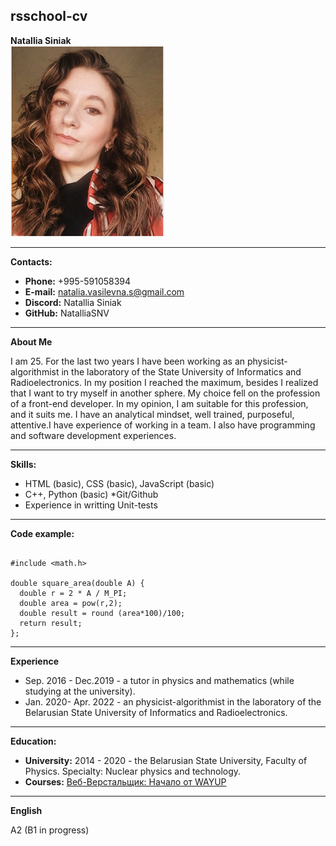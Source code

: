 **rsschool-cv** 
-----
**Natallia Siniak**  
![](cv.png)  


-----
**Contacts:**
* **Phone:** +995-591058394
* **E-mail:** natalia.vasilevna.s@gmail.com
* **Discord:** Natallia Siniak
* **GitHub:** NatalliaSNV

-----  
**About Me**  


I am 25. For the last two years I have been working as an physicist-algorithmist in the laboratory of the State University of Informatics and Radioelectronics. In my position I reached the maximum, besides I realized that I want to try myself in another sphere. My choice fell on the profession of a front-end developer. In my opinion, I am suitable for this profession, and it suits me. I have an analytical mindset, well trained, purposeful, attentive.I have experience of working in a team. I also have programming and software development experiences.


-----  
**Skills:**

* HTML (basic), CSS (basic), JavaScript (basic)
* C++, Python (basic)
*Git/Github
* Experience in writting Unit-tests
-----

**Code example:**  
~~~

#include <math.h>

double square_area(double A) {
  double r = 2 * A / M_PI;
  double area = pow(r,2);
  double result = round (area*100)/100;
  return result;
};

~~~
-----
**Experience**
* Sep. 2016 - Dec.2019 - a tutor in physics and mathematics (while studying at the university).
* Jan. 2020- Apr. 2022 - an physicist-algorithmist in the laboratory of the Belarusian State University of Informatics and Radioelectronics.

------
**Education:**

* **University:** 2014 - 2020 - the Belarusian State University, Faculty of Physics.
Specialty: Nuclear physics and technology.
* **Courses:** [Веб-Верстальщик: Начало от WAYUP](https://wayup.in/library/course6?utm_source=google&utm_medium=cpc&utm_campaign=VS_Performance_Max_SNG&utm_term=_&utm_content=__c&gclid=CjwKCAjw7vuUBhBUEiwAEdu2pLGtmlLGCnJDZFeKb1042iv8f_6sMQXaInJBe-UlI-w0gUgA0g9aEhoC02gQAvD_BwE "Ссылка на курс")

-----
**English** 
 
A2 (B1 in progress)